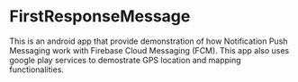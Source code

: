 # FirstResponseMessage
This is an android app that provide demonstration of how Notification Push Messaging work with Firebase Cloud Messaging (FCM). This app also uses google play services to demostrate GPS location and mapping functionalities.
